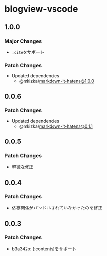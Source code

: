 # blogview-vscode

## 1.0.0

### Major Changes

- `:cite`をサポート

### Patch Changes

- Updated dependencies
  - @mkizka/markdown-it-hatena@1.0.0

## 0.0.6

### Patch Changes

- Updated dependencies
  - @mkizka/markdown-it-hatena@0.1.1

## 0.0.5

### Patch Changes

- 軽微な修正

## 0.0.4

### Patch Changes

- 依存関係がバンドルされていなかったのを修正

## 0.0.3

### Patch Changes

- b3a342b: [:contents]をサポート
